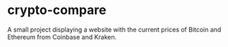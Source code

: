 # crypto-compare
A small project displaying a website with the current prices of Bitcoin and Ethereum from Coinbase and Kraken. 
